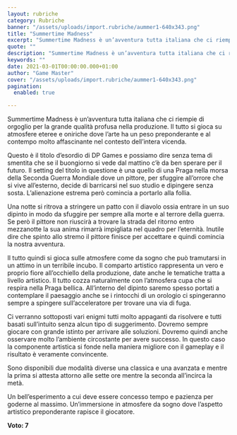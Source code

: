```yaml
---
layout: rubriche
category: Rubriche
banner: "/assets/uploads/import.rubriche/aummer1-640x343.png"
title: "Summertime Madness"
excerpt: "Summertime Madness è un’avventura tutta italiana che ci riempie di orgoglio per la grande qualità profusa nella produzione. Il tutto si gioca su atmosfere eteree e oniriche dove l’arte ha un peso preponderante e al contempo molto affascinante nel contesto dell’intera vicenda. Questo è il titolo d’esordio di DP Games e possiamo dire senza tema [&hellip"
quote: ""
description: "Summertime Madness è un’avventura tutta italiana che ci riempie di orgoglio per la grande qualità profusa nella produzione. Il tutto si gioca su atmosfere eteree e oniriche dove l’arte ha un peso preponderante e al contempo molto affascinante nel contesto dell’intera vicenda. Questo è il titolo d’esordio di DP Games e possiamo dire senza tema [&hellip"
keywords: ""
date: 2021-03-01T00:00:00.000+01:00
author: "Game Master"
cover: "/assets/uploads/import.rubriche/aummer1-640x343.png"
pagination:
  enabled: true

---
```


Summertime Madness è un’avventura tutta italiana che ci riempie di orgoglio per la grande qualità profusa nella produzione. Il tutto si gioca su atmosfere eteree e oniriche dove l’arte ha un peso preponderante e al contempo molto affascinante nel contesto dell’intera vicenda.

Questo è il titolo d’esordio di DP Games e possiamo dire senza tema di smentita che se il buongiorno si vede dal mattino c’è da ben sperare per il futuro. Il setting del titolo in questione è una quello di una Praga nella morsa della Seconda Guerra Mondiale dove un pittore, per sfuggire all’orrore che si vive all’esterno, decide di barricarsi nel suo studio e dipingere senza sosta. L’alienazione estrema però comincia a portarlo alla follia.

Una notte si ritrova a stringere un patto con il diavolo ossia entrare in un suo dipinto in modo da sfuggire per sempre alla morte e al terrore della guerra. Se però il pittore non riuscirà a trovare la strada del ritorno entro mezzanotte la sua anima rimarrà impigliata nel quadro per l’eternità. Inutile dire che spinto allo stremo il pittore finisce per accettare e quindi comincia la nostra avventura.

Il tutto quindi si gioca sulle atmosfere come da sogno che può tramutarsi in un attimo in un terribile incubo. Il comparto artistico rappresenta un vero e proprio fiore all’occhiello della produzione, date anche le tematiche tratta a livello artistico. Il tutto cozza naturalmente con l’atmosfera cupa che si respira nella Praga bellica. All’interno del dipinto saremo spesso portati a contemplare il paesaggio anche se i rintocchi di un orologio ci spingeranno sempre a spingere sull’acceleratore per trovare una via di fuga.

Ci verranno sottoposti vari enigmi tutti molto appaganti da risolvere e tutti basati sull’intuito senza alcun tipo di suggerimento. Dovremo sempre giocare con grande istinto per arrivare alle soluzioni. Dovremo quindi anche osservare molto l’ambiente circostante per avere successo. In questo caso la componente artistica si fonde nella maniera migliore con il gameplay e il risultato è veramente convincente.

Sono disponibili due modalità diverse una classica e una avanzata e mentre la prima si attesta attorno alle sette ore mentre la seconda all’incirca la metà.

Un bell’esperimento a cui deve essere concesso tempo e pazienza per goderne al massimo. Un’immersione in atmosfere da sogno dove l’aspetto artistico preponderante rapisce il giocatore.

**Voto: 7**